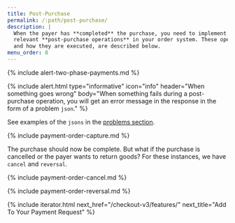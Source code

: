 ```yaml
---
title: Post-Purchase
permalink: /:path/post-purchase/
description: |
  When the payer has **completed** the purchase, you need to implement the
  relevant **post-purchase operations** in your order system. These operations,
  and how they are executed, are described below.
menu_order: 8
---
```


{% include alert-two-phase-payments.md %}

{% include alert.html type="informative" icon="info" header="When something goes
wrong" body="When something fails during a post-purchase operation, you will get
an error message in the response in the form of a problem `json`." %}

See examples of the `jsons` in the [problems section][problems].

{% include payment-order-capture.md %}

The purchase should now be complete. But what if the purchase is cancelled or
the payer wants to return goods? For these instances, we have `cancel` and
`reversal`.

{% include payment-order-cancel.md %}

{% include payment-order-reversal.md %}

{% include iterator.html next_href="/checkout-v3/features/"
                         next_title="Add To Your Payment Request" %}

[problems]: /checkout-v3/features/technical-reference/problems
